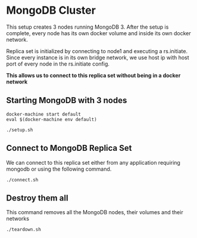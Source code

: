 # MongoDB Cluster

This setup creates 3 nodes running MongoDB 3. After the setup is complete, every node has its own docker volume and inside its own docker network. 

Replica set is initialized by connecting to node1 and executing a rs.initiate. Since every instance is in its own bridge network, we use host ip with host port of every node in the rs.initiate config. 

**This allows us to connect to this replica set without being in a docker network**

## Starting MongoDB with 3 nodes

```
docker-machine start default
eval $(docker-machine env default)

./setup.sh
```

## Connect to MongoDB Replica Set

We can connect to this replica set either from any application requiring mongodb or using the following command.

```
./connect.sh
```

## Destroy them all

This command removes all the MongoDB nodes, their volumes and their networks

```
./teardown.sh
```

